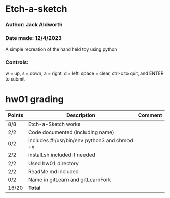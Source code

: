# Etch-a-sketch
### Author: Jack Aldworth
### Date made: 12/4/2023
A simple recreation of the hand held toy using python
### Controls:
w = up, s = down, a = right, d = left, space = clear, ctrl-c to quit, and ENTER to submit

# hw01 grading

| Points      | Description | Comment
| ----------- | ----------- | -------
|  8/8 | Etch-a-Sketch works | 
|  2/2 | Code documented (including name) |
|  0/2 | Includes #!/usr/bin/env python3 and chmod +x |
|  2/2 | install.sh included if needed |
|  2/2 | Used hw01 directory |
|  2/2 | ReadMe.md included |
|  0/2 | Name in gitLearn and gitLearnFork | 
| 16/20 | **Total**